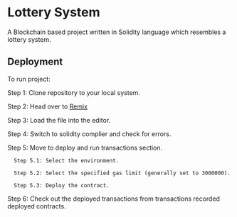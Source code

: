 
# Lottery System

A Blockchain based project written in Solidity language which resembles a lottery system.



## Deployment

To run project:

Step 1: Clone repository to your local system.

Step 2: Head over to [Remix](https://remix.ethereum.org/)

Step 3: Load the file into the editor.

Step 4: Switch to solidity complier and check for errors.

Step 5: Move to deploy and run transactions section.
      
      Step 5.1: Select the environment.
      
      Step 5.2: Select the specified gas limit (generally set to 3000000).

      Step 5.3: Deploy the contract.

Step 6: Check out the deployed transactions from transactions recorded deployed contracts.


  
